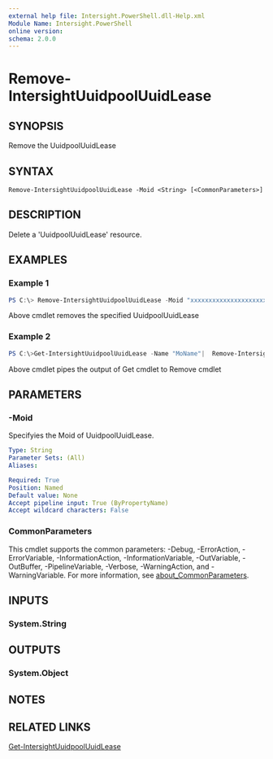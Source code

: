 ```yaml
---
external help file: Intersight.PowerShell.dll-Help.xml
Module Name: Intersight.PowerShell
online version:
schema: 2.0.0
---
```


# Remove-IntersightUuidpoolUuidLease

## SYNOPSIS
Remove the UuidpoolUuidLease

## SYNTAX

```
Remove-IntersightUuidpoolUuidLease -Moid <String> [<CommonParameters>]
```

## DESCRIPTION
Delete a &apos;UuidpoolUuidLease&apos; resource.

## EXAMPLES

### Example 1
```powershell
PS C:\> Remove-IntersightUuidpoolUuidLease -Moid "xxxxxxxxxxxxxxxxxxxxxxxxxxx"
```
Above cmdlet removes the specified UuidpoolUuidLease 

### Example 2
```powershell
PS C:\>Get-IntersightUuidpoolUuidLease -Name "MoName"|  Remove-IntersightUuidpoolUuidLease
```
Above cmdlet pipes the output of Get cmdlet to Remove cmdlet

## PARAMETERS

### -Moid
Specifyies the Moid of UuidpoolUuidLease.

```yaml
Type: String
Parameter Sets: (All)
Aliases:

Required: True
Position: Named
Default value: None
Accept pipeline input: True (ByPropertyName)
Accept wildcard characters: False
```

### CommonParameters
This cmdlet supports the common parameters: -Debug, -ErrorAction, -ErrorVariable, -InformationAction, -InformationVariable, -OutVariable, -OutBuffer, -PipelineVariable, -Verbose, -WarningAction, and -WarningVariable. For more information, see [about_CommonParameters](http://go.microsoft.com/fwlink/?LinkID=113216).

## INPUTS

### System.String

## OUTPUTS

### System.Object
## NOTES

## RELATED LINKS

[Get-IntersightUuidpoolUuidLease](./Get-IntersightUuidpoolUuidLease.md)

